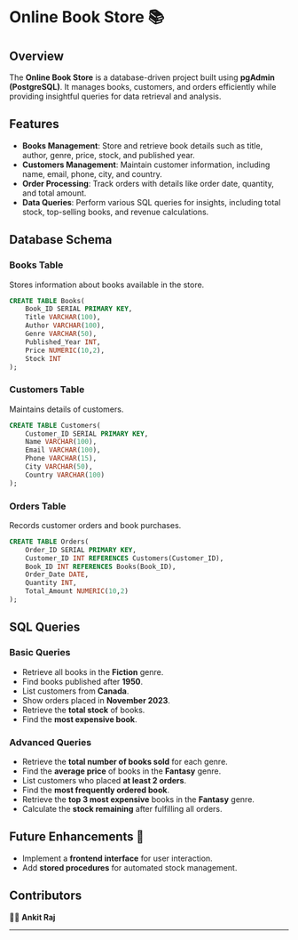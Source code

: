 # Online Book Store 📚

## Overview
The **Online Book Store** is a database-driven project built using **pgAdmin (PostgreSQL)**. It manages books, customers, and orders efficiently while providing insightful queries for data retrieval and analysis.

## Features
- **Books Management**: Store and retrieve book details such as title, author, genre, price, stock, and published year.
- **Customers Management**: Maintain customer information, including name, email, phone, city, and country.
- **Order Processing**: Track orders with details like order date, quantity, and total amount.
- **Data Queries**: Perform various SQL queries for insights, including total stock, top-selling books, and revenue calculations.

## Database Schema

### Books Table
Stores information about books available in the store.
```sql
CREATE TABLE Books(
    Book_ID SERIAL PRIMARY KEY,
    Title VARCHAR(100),
    Author VARCHAR(100),
    Genre VARCHAR(50),
    Published_Year INT,
    Price NUMERIC(10,2),
    Stock INT
);
```

### Customers Table
Maintains details of customers.
```sql
CREATE TABLE Customers(
    Customer_ID SERIAL PRIMARY KEY,
    Name VARCHAR(100),
    Email VARCHAR(100),
    Phone VARCHAR(15),
    City VARCHAR(50),
    Country VARCHAR(100)
);
```

### Orders Table
Records customer orders and book purchases.
```sql
CREATE TABLE Orders(
    Order_ID SERIAL PRIMARY KEY,
    Customer_ID INT REFERENCES Customers(Customer_ID),
    Book_ID INT REFERENCES Books(Book_ID),
    Order_Date DATE,
    Quantity INT,
    Total_Amount NUMERIC(10,2)
);
```

## SQL Queries

### Basic Queries
- Retrieve all books in the **Fiction** genre.
- Find books published after **1950**.
- List customers from **Canada**.
- Show orders placed in **November 2023**.
- Retrieve the **total stock** of books.
- Find the **most expensive book**.

### Advanced Queries
- Retrieve the **total number of books sold** for each genre.
- Find the **average price** of books in the **Fantasy** genre.
- List customers who placed **at least 2 orders**.
- Find the **most frequently ordered book**.
- Retrieve the **top 3 most expensive** books in the **Fantasy** genre.
- Calculate the **stock remaining** after fulfilling all orders.


## Future Enhancements 🚀
- Implement a **frontend interface** for user interaction.
- Add **stored procedures** for automated stock management.

## Contributors
👨‍💻 **Ankit Raj**

---

